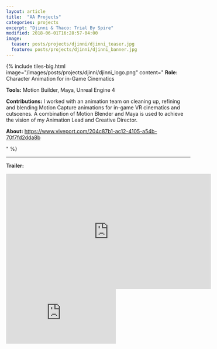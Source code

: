 ```yaml
---
layout: article
title:  "AA Projects"
categories: projects
excerpt: "Djinni & Thaco: Trial By Spire"
modified: 2018-06-01T16:28:57-04:00
image:
  teaser: posts/projects/djinni/djinni_teaser.jpg
  feature: posts/projects/djinni/djinni_banner.jpg
---
```


{% include tiles-big.html
    image="/images/posts/projects/djinni/djinni_logo.png"
    content="
**Role:** Character Animation for in-Game Cinematics

**Tools:** Motion Builder, Maya, Unreal Engine 4
             
**Contributions:** 
I worked with an animation team on cleaning up, refining and blending Motion Capture animations for in-game VR cinematics and cutscenes. A combination of Motion Blender and Maya is used to achieve the vision of my Animation Lead and Creative Director.


**About:** 
https://www.viveport.com/204c87b1-ac12-4105-a54b-70f7fd2dda8b

"
%}


___


**Trailer:**

<iframe width="560" height="315" src="https://player.vimeo.com/video/649286841" frameborder="0" allow="accelerometer; autoplay; encrypted-media; gyroscope; picture-in-picture" allowfullscreen></iframe>

<iframe onload="this.width=screen.width;this.height=screen.height;" src="https://player.vimeo.com/video/649286841" frameborder="0" allow="accelerometer; autoplay; encrypted-media; gyroscope; picture-in-picture" allowfullscreen></iframe>